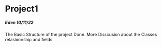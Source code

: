 # Project1

##### Eden 10/11/22
The Basic Structure of the project Done.
More Disscusion about the Classes relashionship and fields.
